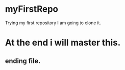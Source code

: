 # myFirstRepo
Trying my first repository
I am going to clone it.

# At the end i will master this.
## ending file.
